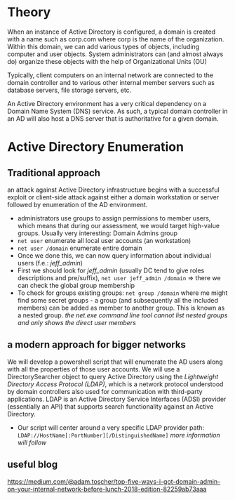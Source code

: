 # Theory
When an instance of Active Directory is configured, a domain is created with a name such as corp.com where corp is the name of the organization. Within this domain, we can add various types of objects, including computer and user objects.
System administrators can (and almost always do) organize these objects with the help of Organizational Units (OU)

Typically, client computers on an internal network are connected to the domain controller and to various other internal member servers such as database servers, file storage servers, etc.

An Active Directory environment has a very critical dependency on a Domain Name System (DNS) service. As such, a typical domain controller in an AD will also host a DNS server that is authoritative for a given domain.


# Active Directory Enumeration

## Traditional approach
an attack against Active Directory infrastructure begins with a successful exploit or client-side attack against either a domain workstation or server followed by enumeration of the AD environment.

* administrators use groups to assign permissions to member users, which means that during our assessment, we would target high-value groups. Usually very interesting: Domain Admins group
* `net user` enumerate all local user accounts (an workstation)
* `net user /domain` enumerate entire domain
* Once we done this, we can now query information about individual users (f.e.: *jeff_admin*)
* First we should look for *jeff_admin* (usually DC tend to give roles descriptions and pre/suffix), `net user jeff_admin /domain` => there we can check the global group membership
* To check for groups existing groups: `net group /domain` where me might find some secret groups - a group (and subsequently all the included members) can be added as member to another group. This is known as a nested group.
*the net.exe command line tool cannot list nested groups and only shows the direct user members*

## a modern approach for bigger networks
We will develop a powershell script that will enumerate the AD users along with all the properties of those user accounts.
We will use a DirectorySearcher object to query Active Directory using the *Lightweight Directory Access Protocol (LDAP)*, which is a network protocol understood by domain controllers also used for communication with third-party applications.
LDAP is an Active Directory Service Interfaces (ADSI) provider (essentially an API) that supports search functionality against an Active Directory.

* Our script will center around a very specific LDAP provider path: `LDAP://HostName[:PortNumber][/DistinguishedName]`
*more information will follow*

## useful blog

https://medium.com/@adam.toscher/top-five-ways-i-got-domain-admin-on-your-internal-network-before-lunch-2018-edition-82259ab73aaa

